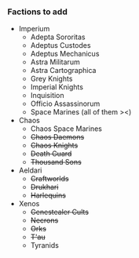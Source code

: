 ### Factions to add
- Imperium
  - Adepta Sororitas
  - Adeptus Custodes
  - Adeptus Mechanicus
  - Astra Militarum
  - Astra Cartographica
  - Grey Knights
  - Imperial Knights
  - Inquisition
  - Officio Assassinorum
  - Space Marines (all of them ><)
- Chaos
  - Chaos Space Marines
  - ~~Chaos Daemons~~
  - ~~Chaos Knights~~
  - ~~Death Guard~~
  - ~~Thousand Sons~~
- Aeldari
  - ~~Craftworlds~~
  - ~~Drukhari~~
  - ~~Harlequins~~
- Xenos
  - ~~Genestealer Cults~~
  - ~~Necrons~~
  - ~~Orks~~
  - ~~T'au~~
  - Tyranids